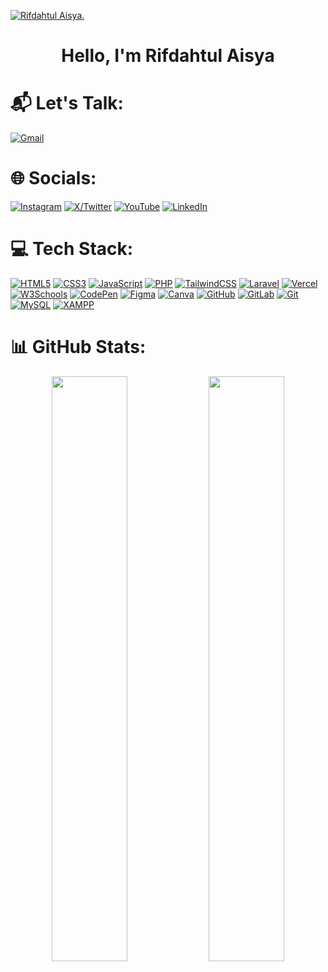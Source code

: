 [![Rifdahtul Aisya.](https://res.cloudinary.com/dkkdwil6w/image/upload/v1743329785/rnlzrd_rt0tef.png)](https://itsrifdah.netlify.app/)

<h1 align="center">Hello, I'm Rifdahtul Aisya</h1>

# 📬 Let's Talk:
[![Gmail](https://img.shields.io/badge/-Gmail-000?style=for-the-badge&logo=gmail)](mailto:rifdah.a122@gmail.com)


# 🌐 Socials:
[![Instagram](https://img.shields.io/badge/-Instagram-000?style=for-the-badge&logo=Instagram)](https://www.instagram.com/rifdahtulaisya/) 
[![X/Twitter](https://img.shields.io/badge/-X-000?style=for-the-badge&logo=Twitter)](https://x.com/rifdahtulaisya) 
[![YouTube](https://img.shields.io/badge/-YouTube-000?style=for-the-badge&logo=YouTube)](https://www.youtube.com/@rifdahtulaisya) 
[![LinkedIn](https://img.shields.io/badge/-LinkedIn-000?style=for-the-badge&logo=linkedin)](https://www.linkedin.com/in/rifdahtul-aisya-8a29b52b3/) 



# 💻 Tech Stack:
[![HTML5](https://img.shields.io/badge/-HTML5-000?style=for-the-badge&logo=html5)](https://developer.mozilla.org/en-US/docs/Web/HTML) 
[![CSS3](https://img.shields.io/badge/-CSS3-000?style=for-the-badge&logo=css3)](https://developer.mozilla.org/en-US/docs/Web/CSS) 
[![JavaScript](https://img.shields.io/badge/-JavaScript-000?style=for-the-badge&logo=javascript)](https://developer.mozilla.org/en-US/docs/Web/JavaScript) 
[![PHP](https://img.shields.io/badge/-PHP-000?style=for-the-badge&logo=php)](https://www.php.net/) 
[![TailwindCSS](https://img.shields.io/badge/-TailwindCSS-000?style=for-the-badge&logo=tailwind-css)](https://tailwindcss.com/) 
[![Laravel](https://img.shields.io/badge/-Laravel-000?style=for-the-badge&logo=laravel)](https://laravel.com/) 
[![Vercel](https://img.shields.io/badge/-Vercel-000?style=for-the-badge&logo=vercel)](https://vercel.com/) 
[![W3Schools](https://img.shields.io/badge/-W3Schools-000?style=for-the-badge&logo=w3schools)](https://www.w3schools.com/) 
[![CodePen](https://img.shields.io/badge/-CodePen-000?style=for-the-badge&logo=codepen)](https://codepen.io/) 
[![Figma](https://img.shields.io/badge/-Figma-000?style=for-the-badge&logo=figma)](https://www.figma.com/) 
[![Canva](https://img.shields.io/badge/-Canva-000?style=for-the-badge&logo=canva)](https://www.canva.com/) 
[![GitHub](https://img.shields.io/badge/-GitHub-000?style=for-the-badge&logo=github)](https://github.com/) 
[![GitLab](https://img.shields.io/badge/-GitLab-000?style=for-the-badge&logo=gitlab)](https://gitlab.com/) 
[![Git](https://img.shields.io/badge/-Git-000?style=for-the-badge&logo=git)](https://git-scm.com/) 
[![MySQL](https://img.shields.io/badge/-MySQL-000?style=for-the-badge&logo=mysql)](https://www.mysql.com/) 
[![XAMPP](https://img.shields.io/badge/-XAMPP-000?style=for-the-badge&logo=xampp)](https://www.apachefriends.org/index.html) 


# 📊 GitHub Stats:
<div align="center">
  <picture>
    <source media="(max-width: 600px)" srcset="https://github-readme-stats.vercel.app/api?username=rifdahtulaisya&theme=radical&hide_border=false&include_all_commits=false&count_private=false">
    <img src="https://github-readme-stats.vercel.app/api?username=rifdahtulaisya&theme=radical&hide_border=false&include_all_commits=false&count_private=false" width="49%">
  </picture>
  <picture>
    <source media="(max-width: 600px)" srcset="https://github-readme-stats.vercel.app/api/top-langs/?username=rifdahtulaisya&theme=radical&hide_border=false&include_all_commits=false&count_private=false&layout=compact">
    <img src="https://github-readme-stats.vercel.app/api/top-langs/?username=rifdahtulaisya&theme=radical&hide_border=false&include_all_commits=false&count_private=false&layout=compact" width="49%">
  </picture>
</div>
